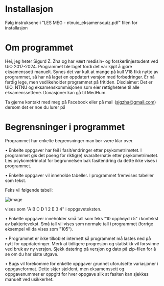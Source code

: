 # Installasjon

Følg instruksene i "LES MEG - ntnuio_eksamensquiz.pdf" filen for installasjon

# Om programmet

Hei, jeg heter Sigurd Z. Zha og har vært medisin- og forskerlinjestudent ved UiO 2017-2024. Programmet ble laget fordi det var kjipt å gjøre eksamenssett manuelt. Synes det var kult at mange på kull V18 fikk nytte av programmet, så har nå laget en oppdatert versjon med forbedringer. Er nå ferdig lege, men vedlikeholder programmet på fritiden. Disclaimer: Det er UiO, NTNU og eksamenskommisjonen som eier rettighetene til alle eksamenssettene. Donasjoner kan gå til MedHum.

Ta gjerne kontakt med meg på Facebook eller på mail (sigzha@gmail.com) dersom det er noe du lurer på

# Begrensninger i programmet

Programmet har enkelte begrensninger man bør være klar over.

• Enkelte oppgaver har feil i fasit/endringer etter psykometrimøtet. I programmet gis det poeng for riktig(e) svaralternativ etter psykometrimøtet. Les psykometrinotat for begrunnelsen bak fasitendring da dette ikke vises i programmet.

• Enkelte oppgaver vil inneholde tabeller. I programmet fremvises tabeller som tekst. 

Feks vil følgende tabell: 

![image](https://github.com/shigurd/NTNUiO/assets/59652826/7720878b-c281-459e-b971-9d8dac836a47)

vises som "A B C D 1 2 E 3 4" i oppgaveteksten.


• Enkelte oppgaver inneholder små tall som feks "10 opphøyd i 5" i kontekst av bakterievekst. Små tall vil vises som normale tall i programmet (forrige eksempel vil da vises som "105").

• Programmet er ikke tilkoblet internett så programmet må lastes ned på nytt for oppdateringer. Merk at tidligere progresjon og statistikk vil forsvinne ved bruk av ny versjon. Sjekk datering på versjon og dato på zip-filen for å se om du har siste utgave.

• Bugs vil forekomme for enkelte oppgaver grunnet uforutsette variasjoner i oppgaveformat. Dette skjer sjeldent, men eksamenssett og oppgavenummer er oppgitt for hver oppgave slik at fasiten kan sjekkes manuelt ved usikkerhet.
